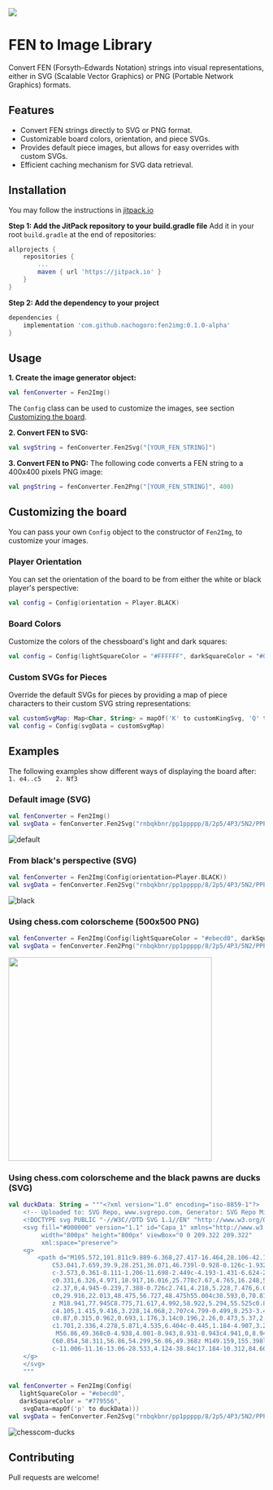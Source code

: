 [![](https://jitpack.io/v/nachogoro/fen2img.svg)](https://jitpack.io/#nachogoro/fen2img)
# FEN to Image Library
Convert FEN (Forsyth–Edwards Notation) strings into visual representations, either in SVG (Scalable Vector Graphics) or PNG (Portable Network Graphics) formats.

## Features
- Convert FEN strings directly to SVG or PNG format.
- Customizable board colors, orientation, and piece SVGs.
- Provides default piece images, but allows for easy overrides with custom SVGs.
- Efficient caching mechanism for SVG data retrieval.

## Installation
You may follow the instructions in [jitpack.io](https://jitpack.io/#nachogoro/fen2img/0.1.0-alpha)

**Step 1: Add the JitPack repository to your build.gradle file**
Add it in your root `build.gradle` at the end of repositories:
```groovy
allprojects {
    repositories {
        ...
        maven { url 'https://jitpack.io' }
    }
}
```

**Step 2: Add the dependency to your project**
```groovy
dependencies {
    implementation 'com.github.nachogoro:fen2img:0.1.0-alpha'
}
```

## Usage
**1. Create the image generator object:**
   ```kotlin
   val fenConverter = Fen2Img()
   ```
   The `Config` class can be used to customize the images, see section [Customizing the board](#customizing-the-board).

**2. Convert FEN to SVG:**
   ```kotlin
   val svgString = fenConverter.Fen2Svg("[YOUR_FEN_STRING]")
   ```
   
**3. Convert FEN to PNG:**
The following code converts a FEN string to a 400x400 pixels PNG image:
   ```kotlin
   val pngString = fenConverter.Fen2Png("[YOUR_FEN_STRING]", 400)
   ```

## Customizing the board
You can pass your own `Config` object to the constructor of `Fen2Img`, to customize your images.

### Player Orientation
You can set the orientation of the board to be from either the white or black player's perspective:
```kotlin
val config = Config(orientation = Player.BLACK)
```

### Board Colors
Customize the colors of the chessboard's light and dark squares:
```kotlin
val config = Config(lightSquareColor = "#FFFFFF", darkSquareColor = "#000000")
```

### Custom SVGs for Pieces
Override the default SVGs for pieces by providing a map of piece characters to their custom SVG string representations:
```kotlin
val customSvgMap: Map<Char, String> = mapOf('K' to customKingSvg, 'Q' to customQueenSvg)
val config = Config(svgData = customSvgMap)
```

## Examples
The following examples show different ways of displaying the board after:
`1. e4..c5    2. Nf3`

### Default image (SVG)
```kotlin
val fenConverter = Fen2Img()
val svgData = fenConverter.Fen2Svg("rnbqkbnr/pp1ppppp/8/2p5/4P3/5N2/PPPP1PPP/RNBQKB1R b KQkq - 1 2 \n")
```
![default](https://github.com/nachogoro/fen2img/assets/15671779/5134e61f-ccfc-4409-9b4c-4b287652de64)


### From black's perspective (SVG)
```kotlin
val fenConverter = Fen2Img(Config(orientation=Player.BLACK))
val svgData = fenConverter.Fen2Svg("rnbqkbnr/pp1ppppp/8/2p5/4P3/5N2/PPPP1PPP/RNBQKB1R b KQkq - 1 2 \n")
```
![black](https://github.com/nachogoro/fen2img/assets/15671779/df6b7c21-f46a-4fd2-84ba-0aafb9e8bc1c)

### Using chess.com colorscheme (500x500 PNG)
```kotlin
val fenConverter = Fen2Img(Config(lightSquareColor = "#ebecd0", darkSquareColor = "#779556"))
val svgData = fenConverter.Fen2Png("rnbqkbnr/pp1ppppp/8/2p5/4P3/5N2/PPPP1PPP/RNBQKB1R b KQkq - 1 2 \n", 500)
```
<img src="https://github.com/nachogoro/fen2img/assets/15671779/a4463f7f-49c5-4f8f-a141-d59d51916a15" width="400" height="400">


### Using chess.com colorscheme and the black pawns are ducks (SVG)
```kotlin
val duckData: String = """<?xml version="1.0" encoding="iso-8859-1"?>
    <!-- Uploaded to: SVG Repo, www.svgrepo.com, Generator: SVG Repo Mixer Tools -->
    <!DOCTYPE svg PUBLIC "-//W3C//DTD SVG 1.1//EN" "http://www.w3.org/Graphics/SVG/1.1/DTD/svg11.dtd">
    <svg fill="#000000" version="1.1" id="Capa_1" xmlns="http://www.w3.org/2000/svg" xmlns:xlink="http://www.w3.org/1999/xlink" 
	     width="800px" height="800px" viewBox="0 0 209.322 209.322"
	     xml:space="preserve">
    <g>
	    <path d="M105.572,101.811c9.889-6.368,27.417-16.464,28.106-42.166c0.536-20.278-9.971-49.506-49.155-50.878
		    C53.041,7.659,39.9,28.251,36.071,46.739l-0.928-0.126c-1.932,0-3.438,1.28-5.34,2.889c-2.084,1.784-4.683,3.979-7.792,4.308
		    c-3.573,0.361-8.111-1.206-11.698-2.449c-4.193-1.431-6.624-2.047-8.265-0.759c-1.503,1.163-2.178,3.262-2.028,6.226
		    c0.331,6.326,4.971,18.917,16.016,25.778c7.67,4.765,16.248,5.482,20.681,5.482c0.006,0,0.006,0,0.006,0
		    c2.37,0,4.945-0.239,7.388-0.726c2.741,4.218,5.228,7.476,6.037,9.752c2.054,5.851-27.848,25.087-27.848,55.01
		    c0,29.916,22.013,48.475,56.727,48.475h55.004c30.593,0,70.814-29.908,75.291-92.48C180.781,132.191,167.028,98.15,105.572,101.811
		    z M18.941,77.945C8.775,71.617,4.992,58.922,5.294,55.525c0.897,0.24,2.194,0.689,3.228,1.042
		    c4.105,1.415,9.416,3.228,14.068,2.707c4.799-0.499,8.253-3.437,10.778-5.574c0.607-0.509,1.393-1.176,1.872-1.491
    		c0.87,0.315,0.962,0.693,1.176,3.14c0.196,2.26,0.473,5.37,2.362,9.006c1.437,2.761,3.581,5.705,5.646,8.542
	    	c1.701,2.336,4.278,5.871,4.535,6.404c-0.445,1.184-4.907,3.282-12.229,3.282C30.177,82.591,23.69,80.904,18.941,77.945z
		     M56.86,49.368c0-4.938,4.001-8.943,8.931-8.943c4.941,0,8.942,4.005,8.942,8.943c0,4.931-4.001,8.942-8.942,8.942
		    C60.854,58.311,56.86,54.299,56.86,49.368z M149.159,155.398l-20.63,11.169l13.408,9.293c0,0-49.854,15.813-72.198-6.885
		    c-11.006-11.16-13.06-28.533,4.124-38.84c17.184-10.312,84.609,3.943,84.609,3.943L134.295,147.8L149.159,155.398z"/>
    </g>
    </svg>
    """

val fenConverter = Fen2Img(Config(
   lightSquareColor = "#ebecd0",
   darkSquareColor = "#779556",
    svgData=mapOf('p' to duckData)))
val svgData = fenConverter.Fen2Svg("rnbqkbnr/pp1ppppp/8/2p5/4P3/5N2/PPPP1PPP/RNBQKB1R b KQkq - 1 2 \n")
```
![chesscom-ducks](https://github.com/nachogoro/fen2img/assets/15671779/675db32c-e140-4e13-ac80-dcdff012f7c6)


## Contributing
Pull requests are welcome!
